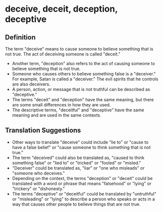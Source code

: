 # deceive, deceit, deception, deceptive

## Definition

The term "deceive" means to cause someone to believe something that is not true. The act of deceiving someone is called "deceit."

* Another term, "deception" also refers to the act of causing someone to believe something that is not true.
* Someone who causes others to believe something false is a "deceiver." For example, Satan is called a "deceiver." The evil spirits that he controls are also deceivers.
* A person, action, or message that is not truthful can be described as "deceptive."
* The terms "deceit" and "deception" have the same meaning, but there are some small differences in how they are used.
* The descriptive terms, "deceitful" and "deceptive" have the same meaning and are used in the same contexts.


## Translation Suggestions



* Other ways to translate "deceive" could include "lie to" or "cause to have a false belief" or "cause someone to think something that is not true."
* The term "deceived" could also be translated as, "caused to think something false" or "lied to" or "tricked" or "fooled" or "misled."
* "Deceiver" could be translated as, "liar" or "one who misleads"  or "someone who deceives."
* Depending on the context, the terms "deception" or "deceit" could be translated with a word or phrase that means "falsehood" or  "lying" or "trickery" or "dishonesty."
* The terms "deceptive" or "deceitful" could be translated by "untruthful" or "misleading" or "lying" to describe a person who speaks or acts in a way that causes other people to believe things that are not true.